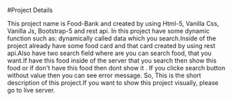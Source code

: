 #Project Details

This project name is Food-Bank and created by using Html-5, Vanilla Css, Vanilla Js, Bootstrap-5 and rest api. In this project have some dynamic function such as: dynamically called data which you search.Inside of the project already have some food card and that card created by using rest api.Also have two search field where are you can search food, that you want.If have this food inside of the server that you search then show this food or if don't have this food then dont show it . If you clicke search button without value then you can see error message. So, This is the short description of this project.If you want to show this project visually, please go to live server. 


